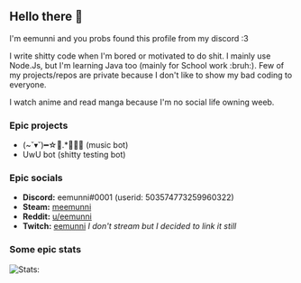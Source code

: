 ## Hello there 👋

I'm eemunni and you probs found this profile from my discord :3

I write shitty code when I'm bored or motivated to do shit. I mainly use Node.Js, but I'm learning Java too (mainly for School work :bruh:). Few of my projects/repos are private because I don't like to show my bad coding to everyone.

I watch anime and read manga because I'm no social life owning weeb.

### Epic projects
- (~˘▾˘)━☆ﾟ.*･｡ﾟ (music bot)
- UwU bot (shitty testing bot)

### Epic socials

- **Discord:** eemunni#0001 (userid: 503574773259960322)
- **Steam:** [meemunni](https://steamcommunity.com/id/meemunni/)
- **Reddit:** [u/eemunni](reddit.com/u/eemunni)
- **Twitch:** [eemunni](https://www.twitch.tv/eemunni) _I don't stream but I decided to link it still_

### Some epic stats

![Stats:](https://github-readme-stats.vercel.app/api?username=eemunni&count_private=true&hide=contribs,prs&title_color=ff69b4&bg_color=ffffff&icon_color=ff69b4&show_icons=true&hide_border=true)
